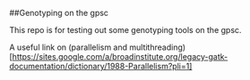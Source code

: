 ##Genotyping on the gpsc

This repo is for testing out some genotyping tools on the gpsc. 

A useful link on (parallelism and multithreading)[https://sites.google.com/a/broadinstitute.org/legacy-gatk-documentation/dictionary/1988-Parallelism?pli=1]

